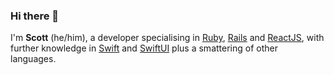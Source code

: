### Hi there 👋

I'm **Scott** (he/him), a developer specialising in [Ruby](https://ruby-lang.org), [Rails](https://rubyonrails.org) and [ReactJS](https://reactjs.org), with further knowledge in [Swift](https://swift.org) and [SwiftUI](https://developer.apple.com/xcode/swiftui/) plus a smattering of other languages.


<!--
**scottmatthewman/scottmatthewman** is a ✨ _special_ ✨ repository because its `README.md` (this file) appears on your GitHub profile.

Here are some ideas to get you started:

- 🔭 I’m currently working on ...
- 🌱 I’m currently learning ...
- 👯 I’m looking to collaborate on ...
- 🤔 I’m looking for help with ...
- 💬 Ask me about ...
- 📫 How to reach me: ...
- 😄 Pronouns: ...
- ⚡ Fun fact: ...
-->
